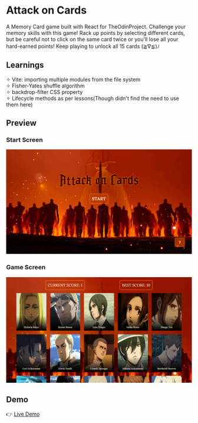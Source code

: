 # Attack on Cards

A Memory Card game built with React for TheOdinProject.
Challenge your memory skills with this game! Rack up points by selecting different cards, but be careful not to click on the same card twice or you'll lose all your hard-earned points!
Keep playing to unlock all 15 cards (≧∇≦)ﾉ

## Learnings

✧ Vite: importing multiple modules from the file system </br>
✧ Fisher-Yates shuffle algorithm</br>
✧ backdrop-filter CSS property</br>
✧ Lifecycle methods as per lessons(Though didn't find the need to use them here)</br>

## Preview

### Start Screen

![image](./readme-assets/start-screen.png)

### Game Screen

![image](./readme-assets/game-screen.png)

## Demo

👉 [Live Demo](https://ruchita1010.github.io/attack-on-cards)
